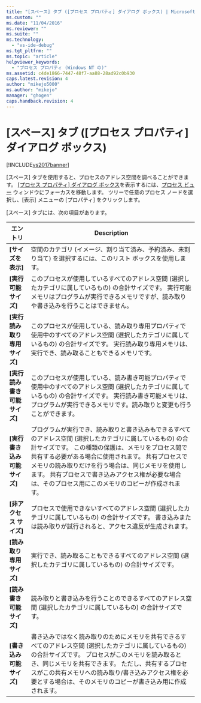 ```yaml
---
title: "[スペース] タブ ([プロセス プロパティ] ダイアログ ボックス) | Microsoft Docs"
ms.custom: ""
ms.date: "11/04/2016"
ms.reviewer: ""
ms.suite: ""
ms.technology: 
  - "vs-ide-debug"
ms.tgt_pltfrm: ""
ms.topic: "article"
helpviewer_keywords: 
  - "プロセス プロパティ (Windows NT の)"
ms.assetid: c4de1866-7447-48f7-aa88-28ad92c0b930
caps.latest.revision: 4
author: "mikejo5000"
ms.author: "mikejo"
manager: "ghogen"
caps.handback.revision: 4
---
```

# [スペース] タブ ([プロセス プロパティ] ダイアログ ボックス)
[!INCLUDE[vs2017banner](../code-quality/includes/vs2017banner.md)]

\[スペース\] タブを使用すると、プロセスのアドレス空間を調べることができます。  [&#91;プロセス プロパティ&#93; ダイアログ ボックス](../debugger/process-properties-dialog-box.md)を表示するには、[プロセス ビュー](../debugger/processes-view.md) ウィンドウにフォーカスを移動します。  ツリーで任意のプロセス ノードを選択し、\[表示\] メニューの \[プロパティ\] をクリックします。  
  
 \[スペース\] タブには、次の項目があります。  
  
|エントリ|Description|  
|----------|-----------------|  
|**\[サイズを表示\]**|空間のカテゴリ \(イメージ、割り当て済み、予約済み、未割り当て\) を選択するには、このリスト ボックスを使用します。|  
|**\[実行可能サイズ\]**|このプロセスが使用しているすべてのアドレス空間 \(選択したカテゴリに属しているもの\) の合計サイズです。  実行可能メモリはプログラムが実行できるメモリですが、読み取りや書き込みを行うことはできません。|  
|**\[実行読み取り専用サイズ\]**|このプロセスが使用している、読み取り専用プロパティで使用中のすべてのアドレス空間 \(選択したカテゴリに属しているもの\) の合計サイズです。  実行読み取り専用メモリは、実行でき、読み取ることもできるメモリです。|  
|**\[実行読み書き可能サイズ\]**|このプロセスが使用している、読み書き可能プロパティで使用中のすべてのアドレス空間 \(選択したカテゴリに属しているもの\) の合計サイズです。  実行読み書き可能メモリは、プログラムが実行できるメモリです。読み取りと変更も行うことができます。|  
|**\[実行書き込み可能サイズ\]**|プログラムが実行でき、読み取りと書き込みもできるすべてのアドレス空間 \(選択したカテゴリに属しているもの\) の合計サイズです。  この種類の保護は、メモリをプロセス間で共有する必要がある場合に使用されます。  共有プロセスでメモリの読み取りだけを行う場合は、同じメモリを使用します。  共有プロセスで書き込みアクセス権が必要な場合は、そのプロセス用にこのメモリのコピーが作成されます。|  
|**\[非アクセス サイズ\]**|プロセスで使用できないすべてのアドレス空間 \(選択したカテゴリに属しているもの\) の合計サイズです。  書き込みまたは読み取りが試行されると、アクセス違反が生成されます。|  
|**\[読み取り専用サイズ\]**|実行でき、読み取ることもできるすべてのアドレス空間 \(選択したカテゴリに属しているもの\) の合計サイズです。|  
|**\[読み書き可能サイズ\]**|読み取りと書き込みを行うことのできるすべてのアドレス空間 \(選択したカテゴリに属しているもの\) の合計サイズです。|  
|**\[書き込み可能サイズ\]**|書き込みではなく読み取りのためにメモリを共有できるすべてのアドレス空間 \(選択したカテゴリに属しているもの\) の合計サイズです。  プロセスがこのメモリを読み取るとき、同じメモリを共有できます。  ただし、共有するプロセスがこの共有メモリへの読み取り\/書き込みアクセス権を必要とする場合は、そのメモリのコピーが書き込み用に作成されます。|